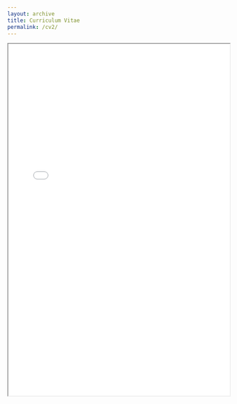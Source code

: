 ```yaml
---
layout: archive
title: Curriculum Vitae
permalink: /cv2/
---
```


<iframe src="/files/mhb_cv.pdf" width="100%" height="800px"></iframe>
